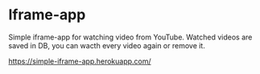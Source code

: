 # Iframe-app

Simple iframe-app for watching video from YouTube. Watched videos are saved in DB, you can wacth every video again or remove it. 

https://simple-iframe-app.herokuapp.com/
